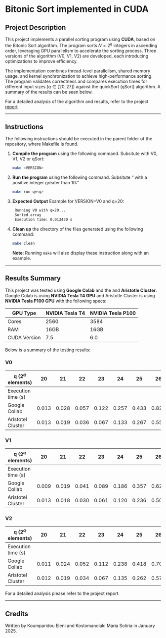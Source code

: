 # Bitonic Sort implemented in CUDA

## Project Description

This project implements a parallel sorting program using **CUDA**, based on the Bitonic Sort algorithm. The program sorts $N = 2^q$ integers in ascending order, leveraging GPU parallelism to accelerate the sorting process. Three versions of the algorithm (V0, V1, V2) are developed, each introducing optimizations to improve efficiency. 

The implementation combines thread-level parallelism, shared memory usage, and kernel synchronization to achieve high-performance sorting. The program validates correctness and compares execution times for different input sizes ($q \in [20, 27]$) against the quickSort (qSort) algorithm. A summary of the results can be seen below. 

For a detailed analysis of the algorithm and results, refer to the project [report](documentation/report.pdf)

---

## Instructions
The following instructions should be executed in the parent folder of the repository, where Makefile is found.

1. **Compile the program** using the following command. Subsitute <VERSION> with V0, V1, V2 or qSort:
    ```bash
    make <VERSION>
    ```

2. **Run the program** using the following command. Subsitute <q> with a positive integer greater than 10:
    ```bash
    make run q=<q>
    ```

3. **Expected Output** Example for VERSION=V0 and q=20:
   ```bash
    Running V0 with q=20...
    Sorted array
    Execution time: 0.013430 s
   ```

4. **Clean up** the directory of the files generated using the following command:
    ```bash
    make clean
    ```

   **Note**: Running  ```make``` will also display these instruction along with an example.

---

## Results Summary

This project was tested using **Google Colab** and the and **Aristotle Cluster**. Google Colab is using **NVIDIA Tesla T4 GPU** and Aristotle Cluster is using **NVIDIA Tesla P100 GPU** with the following specs:

 GPU Type           | NVIDIA Tesla T4    |   NVIDIA Tesla P100     |
 -------------------|--------------------|-------------------------|
 Cores              |    2560            |    3584                 |
 RAM                |    16GB            |    16GB                 |    
 CUDA Version       |    7.5             |    6.0                  |
 
 
 Below is a summary of the testing results:

###  V0 

q ($2^q$ elements) |     20     | 	21       | 	22      |    23	       |   24      |  25       |  26       |  27     |
-------------------|------------|------------|----------|--------------|-----------|-----------|-----------|---------| 
Execution time (s) |
Google Collab      | 0.013      |	0.028      | 0.057    |  0.122       |  0.257    |  0.433    |  0.823  | 1.677   |
Aristotel Cluster  | 0.013      |	0.019    | 0.036    |  0.067       |  0.133    |  0.267    |  0.552    | 1.269   |


###  V1

q ($2^q$ elements) |     20     | 	21       | 	22      |    23	       |   24      |  25       |  26       |  27     |
-------------------|------------|------------|----------|--------------|-----------|-----------|-----------|---------| 
Execution time (s) |
Google Collab      |  0.009      |	0.019    | 0.041    |   0.089      |  0.186    |   0.357   |   0.629  |  1.234   |
Aristotel Cluster  |  0.013      |	0.018    | 0.030    |   0.061      |  0.120    |  0.236    |  0.506   |  1.047   |  

###  V2

q ($2^q$ elements) |     20     | 	21       | 	22      |    23	       |   24      |  25       |  26       |  27     |
-------------------|------------|------------|----------|--------------|-----------|-----------|-----------|---------| 
Execution time (s) |
Google Collab      |  0.011     |	0.024    | 0.052    |   0.112      |  0.238    |   0.418   |  0.708    |  1.390  |
Aristotel Cluster  |  0.012     |	0.019    | 0.034    |  0.067       |  0.135    |  0.262    |  0.571    |  1.170  |     

For a detailed analysis please refer to the project report.

---

## Credits 

Written by Koumparidou Eleni and Kostomanolaki Maria Sotiria in January 2025.
